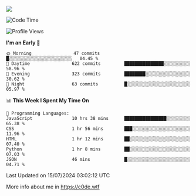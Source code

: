 <a href="https://wakatime.com"><img src="https://wakatime.com/share/@c0dezin/b7f18a7c-ab3a-40b8-8bc7-b1b7bf71f1d6.svg" /></a>

<!--START_SECTION:waka-->
![Code Time](http://img.shields.io/badge/Code%20Time-72%20hrs%207%20mins-blue)

![Profile Views](http://img.shields.io/badge/Profile%20Views-0-blue)

**I'm an Early 🐤** 

```text
🌞 Morning                47 commits          █░░░░░░░░░░░░░░░░░░░░░░░░   04.45 % 
🌆 Daytime                622 commits         ███████████████░░░░░░░░░░   58.96 % 
🌃 Evening                323 commits         ████████░░░░░░░░░░░░░░░░░   30.62 % 
🌙 Night                  63 commits          █░░░░░░░░░░░░░░░░░░░░░░░░   05.97 % 
```


📊 **This Week I Spent My Time On** 

```text
💬 Programming Languages: 
JavaScript               10 hrs 38 mins      ████████████████░░░░░░░░░   65.38 % 
CSS                      1 hr 56 mins        ███░░░░░░░░░░░░░░░░░░░░░░   11.96 % 
HTML                     1 hr 12 mins        ██░░░░░░░░░░░░░░░░░░░░░░░   07.40 % 
Python                   1 hr 8 mins         ██░░░░░░░░░░░░░░░░░░░░░░░   07.03 % 
JSON                     46 mins             █░░░░░░░░░░░░░░░░░░░░░░░░   04.71 % 
```


 Last Updated on 15/07/2024 03:02:12 UTC
<!--END_SECTION:waka-->

More info about me in https://c0de.wtf

